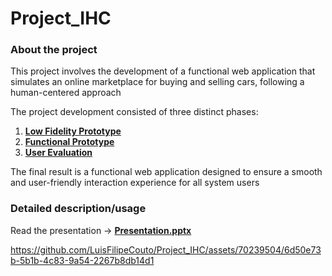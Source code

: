# Project_IHC

### About the project
This project involves the development of a functional web application that simulates an online marketplace for buying and selling cars, following a human-centered approach <br>

The project development consisted of three distinct phases:
  1. [**Low Fidelity Prototype**](prototype)
  2. [**Functional Prototype**](app)
  3. [**User Evaluation**](user_evaluation)
     
The final result is a functional web application designed to ensure a smooth and user-friendly interaction experience for all system users <br>

### Detailed description/usage
Read the presentation -> [**Presentation.pptx**](/docs/Presentation.pptx)

https://github.com/LuisFilipeCouto/Project_IHC/assets/70239504/6d50e73b-5b1b-4c83-9a54-2267b8db14d1


